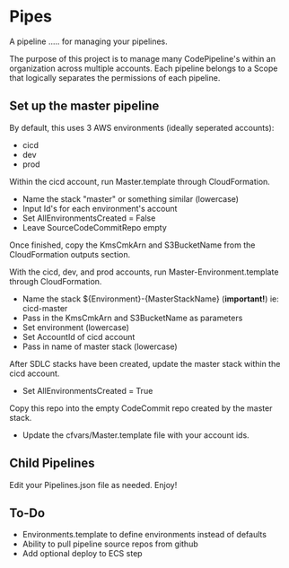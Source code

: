 # Pipes
A pipeline ..... for managing your pipelines.

The purpose of this project is to manage many CodePipeline's within an organization across multiple accounts. Each pipeline belongs to a Scope that logically separates the permissions of each pipeline. 

## Set up the master pipeline
By default, this uses 3 AWS environments (ideally seperated accounts):
   - cicd
   - dev
   - prod

Within the cicd account, run Master.template through CloudFormation.
   - Name the stack "master" or something similar (lowercase)
   - Input Id's for each environment's account
   - Set AllEnvironmentsCreated = False
   - Leave SourceCodeCommitRepo empty
   
Once finished, copy the KmsCmkArn and S3BucketName from the CloudFormation outputs section.
    
With the cicd, dev, and prod accounts, run Master-Environment.template through CloudFormation.
   - Name the stack ${Environment}-{MasterStackName} (**important!**) ie: cicd-master 
   - Pass in the KmsCmkArn and S3BucketName as parameters
   - Set environment (lowercase)
   - Set AccountId of cicd account
   - Pass in name of master stack (lowercase)

After SDLC stacks have been created, update the master stack within the cicd account.
   - Set AllEnvironmentsCreated = True
   
Copy this repo into the empty CodeCommit repo created by the master stack.
   - Update the cfvars/Master.template file with your account ids.

## Child Pipelines
Edit your Pipelines.json file as needed. Enjoy!

## To-Do
   - Environments.template to define environments instead of defaults
   - Ability to pull pipeline source repos from github
   - Add optional deploy to ECS step
